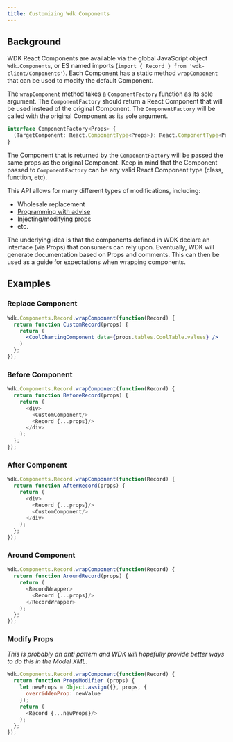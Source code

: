 ```yaml
---
title: Customizing Wdk Components
---
```


## Background

WDK React Components are available via the global JavaScript object `Wdk.Components`, or ES named imports (`import { Record } from 'wdk-client/Components'`). Each Component has a static method `wrapComponent` that can be used to modify the default Component.

The `wrapComponent` method takes a `ComponentFactory` function as its sole argument. The `ComponentFactory` should return a React Component that will be used instead of the original Component. The `ComponentFactory` will be called with the original Component as its sole argument.

```typescript
interface ComponentFactory<Props> {
  (TargetComponent: React.ComponentType<Props>): React.ComponentType<Props>
} 
```

The Component that is returned by the `ComponentFactory` will be passed the same props as the original Component. Keep in mind that the Component passed to `ComponentFactory` can be any valid React Component type (class, function, etc).

This API allows for many different types of modifications, including:

* Wholesale replacement
* [Programming with advise](https://en.wikipedia.org/wiki/Advice_(programming))
* Injecting/modifying props
* etc.

The underlying idea is that the components defined in WDK declare an interface (via Props) that consumers can rely upon. Eventually, WDK will generate documentation based on Props and comments. This can then be used as a guide for expectations when wrapping components.

## Examples

### Replace Component

```javascript.jsx
Wdk.Components.Record.wrapComponent(function(Record) {
  return function CustomRecord(props) {
    return (
      <CoolChartingComponent data={props.tables.CoolTable.values} />
    )
  };
});
```


### Before Component

```javascript
Wdk.Components.Record.wrapComponent(function(Record) {
  return function BeforeRecord(props) {
    return (
      <div>
        <CustomComponent/>
        <Record {...props}/>
      </div>
    );
  };
});
```


### After Component

```javascript
Wdk.Components.Record.wrapComponent(function(Record) {
  return function AfterRecord(props) {
    return (
      <div>
        <Record {...props}/>
        <CustomComponent/>
      </div>
    );
  };
});
```


### Around Component

```javascript
Wdk.Components.Record.wrapComponent(function(Record) {
  return function AroundRecord(props) {
    return (
      <RecordWrapper>
        <Record {...props}/>
      </RecordWrapper>
    );
  };
});
```


### Modify Props

_This is probably an anti pattern and WDK will hopefully provide better ways to do this in the Model XML._

```javascript
Wdk.Components.Record.wrapComponent(function(Record) {
  return function PropsModifier (props) {
    let newProps = Object.assign({}, props, {
      overriddenProp: newValue
    });
    return (
      <Record {...newProps}/>
    );
  };
});
```
